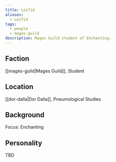 ```yaml
---
title: Leifid
aliases:
  - Leifid
tags:
  - people
  - mages-guild
description: Mages Guild student of Enchanting.
---
```

## Faction
[[mages-guild|Mages Guild]], Student
## Location
[[dor-dalla|Dor Dalla]], Pneumological Studies
## Background
Focus: Enchanting
## Personality
TBD